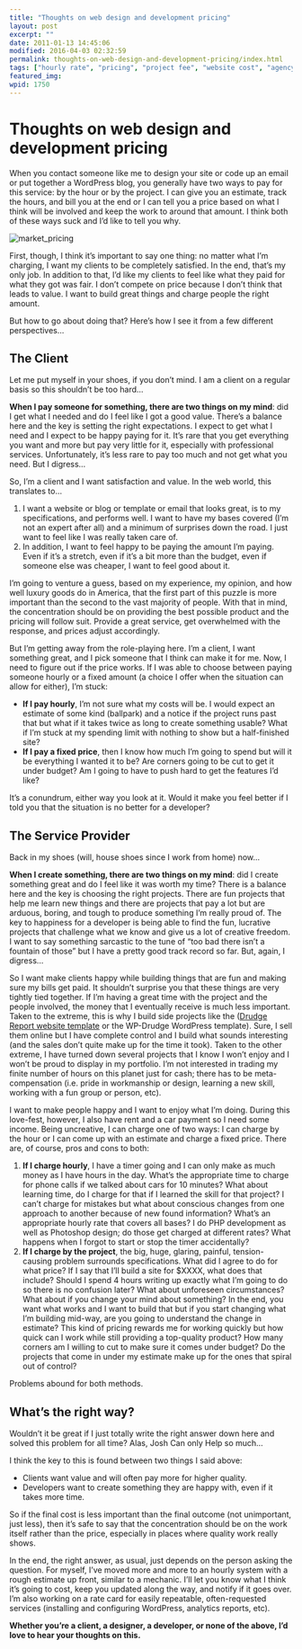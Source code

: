 ```yaml
---
title: "Thoughts on web design and development pricing"
layout: post
excerpt: ""
date: 2011-01-13 14:45:06
modified: 2016-04-03 02:32:59
permalink: thoughts-on-web-design-and-development-pricing/index.html
tags: ["hourly rate", "pricing", "project fee", "website cost", "agency process", "design &amp; creative process", "development"]
featured_img: 
wpid: 1750
---
```


# Thoughts on web design and development pricing

When you contact someone like me to design your site or code up an email or put together a WordPress blog, you generally have two ways to pay for this service: by the hour or by the project. I can give you an estimate, track the hours, and bill you at the end or I can tell you a price based on what I think will be involved and keep the work to around that amount. I think both of these ways suck and I’d like to tell you why.

![market_pricing](/_images/2011/01/market_pricing.jpg)

First, though, I think it’s important to say one thing: no matter what I’m charging, I want my clients to be completely satisfied. In the end, that’s my only job. In addition to that, I’d like my clients to feel like what they paid for what they got was fair. I don’t compete on price because I don’t think that leads to value. I want to build great things and charge people the right amount.

But how to go about doing that? Here’s how I see it from a few different perspectives…

The Client
----------

Let me put myself in your shoes, if you don’t mind. I am a client on a regular basis so this shouldn’t be too hard…

**When I pay someone for something, there are two things on my mind**: did I get what I needed and do I feel like I got a good value. There’s a balance here and the key is setting the right expectations. I expect to get what I need and I expect to be happy paying for it. It’s rare that you get everything you want and more but pay very little for it, especially with professional services. Unfortunately, it’s less rare to pay too much and not get what you need. But I digress…

So, I’m a client and I want satisfaction and value. In the web world, this translates to…

1. I want a website or blog or template or email that looks great, is to my specifications, and performs well. I want to have my bases covered (I’m not an expert after all) and a minimum of surprises down the road. I just want to feel like I was really taken care of.
2. In addition, I want to feel happy to be paying the amount I’m paying. Even if it’s a stretch, even if it’s a bit more than the budget, even if someone else was cheaper, I want to feel good about it.

I’m going to venture a guess, based on my experience, my opinion, and how well luxury goods do in America, that the first part of this puzzle is more important than the second to the vast majority of people. With that in mind, the concentration should be on providing the best possible product and the pricing will follow suit. Provide a great service, get overwhelmed with the response, and prices adjust accordingly.

But I’m getting away from the role-playing here. I’m a client, I want something great, and I pick someone that I think can make it for me. Now, I need to figure out if the price works. If I was able to choose between paying someone hourly or a fixed amount (a choice I offer when the situation can allow for either), I’m stuck:

- **If I pay hourly**, I’m not sure what my costs will be. I would expect an estimate of some kind (ballpark) and a notice if the project runs past that but what if it takes twice as long to create something usable? What if I’m stuck at my spending limit with nothing to show but a half-finished site?
- **If I pay a fixed price**, then I know how much I’m going to spend but will it be everything I wanted it to be? Are corners going to be cut to get it under budget? Am I going to have to push hard to get the features I’d like?

It’s a conundrum, either way you look at it. Would it make you feel better if I told you that the situation is no better for a developer?

The Service Provider
--------------------

Back in my shoes (will, house shoes since I work from home) now…

**When I create something, there are two things on my mind**: did I create something great and do I feel like it was worth my time? There is a balance here and the key is choosing the right projects. There are fun projects that help me learn new things and there are projects that pay a lot but are arduous, boring, and tough to produce something I’m really proud of. The key to happiness for a developer is being able to find the fun, lucrative projects that challenge what we know and give us a lot of creative freedom. I want to say something sarcastic to the tune of “too bad there isn’t a fountain of those” but I have a pretty good track record so far. But, again, I digress…

So I want make clients happy while building things that are fun and making sure my bills get paid. It shouldn’t surprise you that these things are very tightly tied together. If I’m having a great time with the project and the people involved, the money that I eventually receive is much less important. Taken to the extreme, this is why I build side projects like the ([Drudge Report website template](/drudge-report-website-template/) or the WP-Drudge WordPress template). Sure, I sell them online but I have complete control and I build what sounds interesting (and the sales don’t quite make up for the time it took). Taken to the other extreme, I have turned down several projects that I know I won’t enjoy and I won’t be proud to display in my portfolio. I’m not interested in trading my finite number of hours on this planet just for cash; there has to be meta-compensation (i.e. pride in workmanship or design, learning a new skill, working with a fun group or person, etc).

I want to make people happy and I want to enjoy what I’m doing. During this love-fest, however, I also have rent and a car payment so I need some income. Being uncreative, I can charge one of two ways: I can charge by the hour or I can come up with an estimate and charge a fixed price. There are, of course, pros and cons to both:

1. **If I charge hourly**, I have a timer going and I can only make as much money as I have hours in the day. What’s the appropriate time to charge for phone calls if we talked about cars for 10 minutes? What about learning time, do I charge for that if I learned the skill for that project? I can’t charge for mistakes but what about conscious changes from one approach to another because of new found information? What’s an appropriate hourly rate that covers all bases? I do PHP development as well as Photoshop design; do those get charged at different rates? What happens when I forgot to start or stop the timer accidentally?
2. **If I charge by the project**, the big, huge, glaring, painful, tension-causing problem surrounds specifications. What did I agree to do for what price? If I say that I’ll build a site for $XXXX, what does that include? Should I spend 4 hours writing up exactly what I’m going to do so there is no confusion later? What about unforeseen circumstances? What about if you change your mind about something? In the end, you want what works and I want to build that but if you start changing what I’m building mid-way, are you going to understand the change in estimate? This kind of pricing rewards me for working quickly but how quick can I work while still providing a top-quality product? How many corners am I willing to cut to make sure it comes under budget? Do the projects that come in under my estimate make up for the ones that spiral out of control?

Problems abound for both methods.

What’s the right way?
---------------------

Wouldn’t it be great if I just totally write the right answer down here and solved this problem for all time? Alas, Josh Can only Help so much…

I think the key to this is found between two things I said above:

- Clients want value and will often pay more for higher quality.
- Developers want to create something they are happy with, even if it takes more time.

So if the final cost is less important than the final outcome (not unimportant, just less), then it’s safe to say that the concentration should be on the work itself rather than the price, especially in places where quality work really shows.

In the end, the right answer, as usual, just depends on the person asking the question. For myself, I’ve moved more and more to an hourly system with a rough estimate up front, similar to a mechanic. I’ll let you know what I think it’s going to cost, keep you updated along the way, and notify if it goes over. I’m also working on a rate card for easily repeatable, often-requested services (installing and configuring WordPress, analytics reports, etc).

**Whether you’re a client, a designer, a developer, or none of the above, I’d love to hear your thoughts on this.**